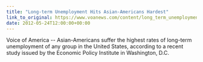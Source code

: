 ```yaml
---
title: "Long-term Unemployment Hits Asian-Americans Hardest"
link_to_original: https://www.voanews.com/content/long_term_unemployment_hits_asian_americans_hardest/1105574.html)  
date: 2012-05-24T12:00:00+00:00
---
```

  
Voice of America -- Asian-Americans suffer the highest rates of long-term unemployment of any group in the United States, according to a recent study issued by the Economic Policy Institute in Washington, D.C.  


